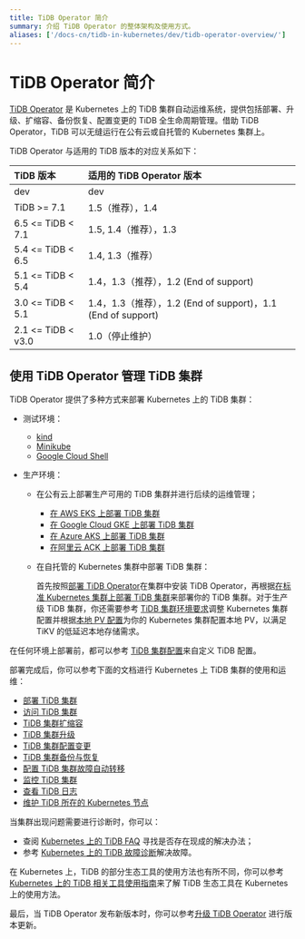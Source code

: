 ```yaml
---
title: TiDB Operator 简介
summary: 介绍 TiDB Operator 的整体架构及使用方式。
aliases: ['/docs-cn/tidb-in-kubernetes/dev/tidb-operator-overview/']
---
```


# TiDB Operator 简介

[TiDB Operator](https://github.com/pingcap/tidb-operator) 是 Kubernetes 上的 TiDB 集群自动运维系统，提供包括部署、升级、扩缩容、备份恢复、配置变更的 TiDB 全生命周期管理。借助 TiDB Operator，TiDB 可以无缝运行在公有云或自托管的 Kubernetes 集群上。

TiDB Operator 与适用的 TiDB 版本的对应关系如下：

| TiDB 版本 | 适用的 TiDB Operator 版本 |
|:---|:---|
| dev               | dev                 |
| TiDB >= 7.1       | 1.5（推荐），1.4 |
| 6.5 <= TiDB < 7.1 | 1.5, 1.4（推荐），1.3     |
| 5.4 <= TiDB < 6.5 | 1.4, 1.3（推荐）   |
| 5.1 <= TiDB < 5.4 | 1.4，1.3（推荐），1.2 (End of support)      |
| 3.0 <= TiDB < 5.1 | 1.4，1.3（推荐），1.2 (End of support)，1.1 (End of support) |
| 2.1 <= TiDB < v3.0| 1.0（停止维护）       |

## 使用 TiDB Operator 管理 TiDB 集群

TiDB Operator 提供了多种方式来部署 Kubernetes 上的 TiDB 集群：

+ 测试环境：

    - [kind](get-started.md#方法一使用-kind-创建-kubernetes-集群)
    - [Minikube](get-started.md#方法二使用-minikube-创建-kubernetes-集群)
    - [Google Cloud Shell](https://console.cloud.google.com/cloudshell/open?cloudshell_git_repo=https://github.com/pingcap/docs-tidb-operator&cloudshell_tutorial=zh/deploy-tidb-from-kubernetes-gke.md)

+ 生产环境：

    - 在公有云上部署生产可用的 TiDB 集群并进行后续的运维管理；

        - [在 AWS EKS 上部署 TiDB 集群](deploy-on-aws-eks.md)
        - [在 Google Cloud GKE 上部署 TiDB 集群](deploy-on-gcp-gke.md)
        - [在 Azure AKS 上部署 TiDB 集群](deploy-on-azure-aks.md)
        - [在阿里云 ACK 上部署 TiDB 集群](deploy-on-alibaba-cloud.md)

    - 在自托管的 Kubernetes 集群中部署 TiDB 集群：

        首先按照[部署 TiDB Operator](deploy-tidb-operator.md)在集群中安装 TiDB Operator，再根据[在标准 Kubernetes 集群上部署 TiDB 集群](deploy-on-general-kubernetes.md)来部署你的 TiDB 集群。对于生产级 TiDB 集群，你还需要参考 [TiDB 集群环境要求](prerequisites.md)调整 Kubernetes 集群配置并根据[本地 PV 配置](configure-storage-class.md#本地-pv-配置)为你的 Kubernetes 集群配置本地 PV，以满足 TiKV 的低延迟本地存储需求。

在任何环境上部署前，都可以参考 [TiDB 集群配置](configure-a-tidb-cluster.md)来自定义 TiDB 配置。

部署完成后，你可以参考下面的文档进行 Kubernetes 上 TiDB 集群的使用和运维：

+ [部署 TiDB 集群](deploy-on-general-kubernetes.md)
+ [访问 TiDB 集群](access-tidb.md)
+ [TiDB 集群扩缩容](scale-a-tidb-cluster.md)
+ [TiDB 集群升级](upgrade-a-tidb-cluster.md)
+ [TiDB 集群配置变更](configure-a-tidb-cluster.md)
+ [TiDB 集群备份与恢复](backup-restore-overview.md)
+ [配置 TiDB 集群故障自动转移](use-auto-failover.md)
+ [监控 TiDB 集群](monitor-a-tidb-cluster.md)
+ [查看 TiDB 日志](view-logs.md)
+ [维护 TiDB 所在的 Kubernetes 节点](maintain-a-kubernetes-node.md)

当集群出现问题需要进行诊断时，你可以：

+ 查阅 [Kubernetes 上的 TiDB FAQ](faq.md) 寻找是否存在现成的解决办法；
+ 参考 [Kubernetes 上的 TiDB 故障诊断](tips.md)解决故障。

在 Kubernetes 上，TiDB 的部分生态工具的使用方法也有所不同，你可以参考 [Kubernetes 上的 TiDB 相关工具使用指南](tidb-toolkit.md)来了解 TiDB 生态工具在 Kubernetes 上的使用方法。

最后，当 TiDB Operator 发布新版本时，你可以参考[升级 TiDB Operator](upgrade-tidb-operator.md) 进行版本更新。
